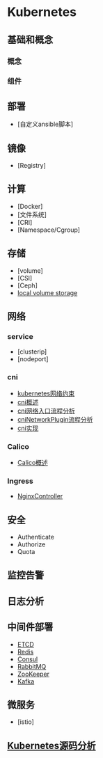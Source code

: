 # Kubernetes
## 基础和概念
### 概念
### 组件
## 部署
* [自定义ansible脚本]
## 镜像
* [Registry]
## 计算
* [Docker]
* [文件系统]
* [CRI]
* [Namespace/Cgroup]
## 存储
* [volume]
* [CSI]
* [Ceph]
* [local volume storage](storage/localvolume/localvolume.md)
## 网络
### service
* [clusterip]
* [nodeport]
### cni
* [kubernetes网络约束](network/constraints.md)
* [cni概述](network/cni/cni.md)
* [cni网络入口流程分析](source/network/entry.md)
* [cniNetworkPlugin流程分析](source/network/cninetplugin.md)
* [cni实现](source/network/cni.md)
### Calico
* [Calico概述](network/cni/calico/calico.md)
### Ingress
* [NginxController](setup/ingress_nginx_controller.md)
## 安全
* Authenticate
* Authorize
* Quota
## 监控告警
## 日志分析
## 中间件部署
* [ETCD](https://github.com/zdq0394/scripts/tree/master/middleware/etcd/kubernetes)
* [Redis](https://github.com/zdq0394/scripts/tree/master/middleware/redis/cluster/kubernetes)
* [Consul](https://github.com/zdq0394/scripts/tree/master/middleware/consul/kubernetes)
* [RabbitMQ](https://github.com/zdq0394/scripts/tree/master/middleware/rabbitmq/kubernetes)
* [ZooKeeper](https://github.com/zdq0394/scripts/tree/master/middleware/zookeeper/kubernetes)
* [Kafka](https://github.com/zdq0394/scripts/tree/master/middleware/kafka/kubernetes)
## 微服务
* [istio]
## [Kubernetes源码分析](source/README.md)


